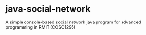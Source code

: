 # java-social-network
A simple console-based social network java program for advanced programming in RMIT (COSC1295)
